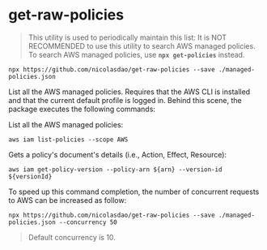 # get-raw-policies

> This utility is used to periodically maintain this list: 
> It is NOT RECOMMENDED to use this utility to search AWS managed policies. To search AWS managed policies, use __`npx get-policies`__ instead.

```
npx https://github.com/nicolasdao/get-raw-policies --save ./managed-policies.json
```

List all the AWS managed policies. Requires that the AWS CLI is installed and that the current default profile is logged in. Behind this scene, the package executes the following commands:

List all the AWS managed policies:
```
aws iam list-policies --scope AWS
```

Gets a policy's document's details (i.e., Action, Effect, Resource):
```
aws iam get-policy-version --policy-arn ${arn} --version-id ${versionId}
```

To speed up this command completion, the number of concurrent requests to AWS can be increased as follow:

```
npx https://github.com/nicolasdao/get-raw-policies --save ./managed-policies.json --concurrency 50
```

> Default concurrency is 10.